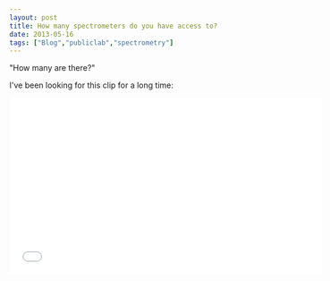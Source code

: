 ```yaml
---
layout: post
title: How many spectrometers do you have access to?
date: 2013-05-16
tags: ["Blog","publiclab","spectrometry"]
---
```


"How many are there?"

I've been looking for this clip for a long time:

<iframe width="560" height="315" src="-FNv31md9_U" frameborder="0" allowfullscreen></iframe>